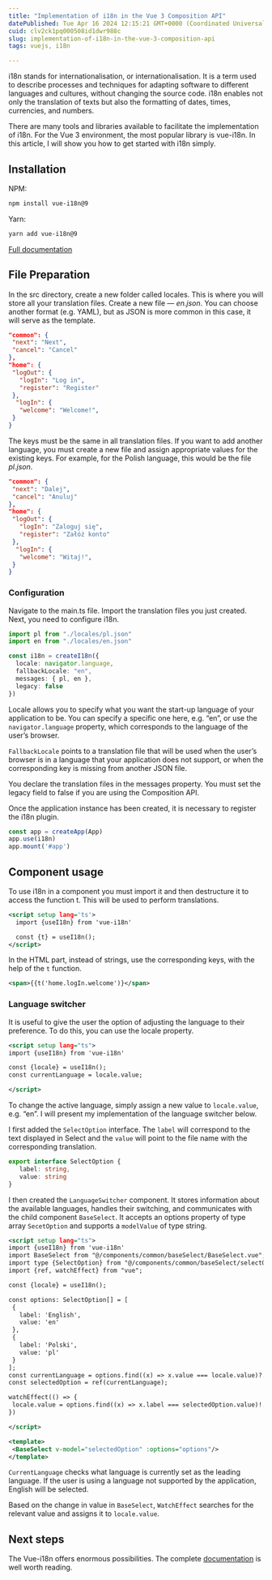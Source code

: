```yaml
---
title: "Implementation of i18n in the Vue 3 Composition API"
datePublished: Tue Apr 16 2024 12:15:21 GMT+0000 (Coordinated Universal Time)
cuid: clv2ck1pq000508id1dwr988c
slug: implementation-of-i18n-in-the-vue-3-composition-api
tags: vuejs, i18n

---
```


i18n stands for internationalisation, or internationalisation. It is a term used to describe processes and techniques for adapting software to different languages and cultures, without changing the source code. i18n enables not only the translation of texts but also the formatting of dates, times, currencies, and numbers.

There are many tools and libraries available to facilitate the implementation of i18n. For the Vue 3 environment, the most popular library is vue-i18n. In this article, I will show you how to get started with i18n simply.

## Installation

NPM:

```bash
npm install vue-i18n@9
```

Yarn:

```bash
yarn add vue-i18n@9
```

[Full documentation](https://vue-i18n.intlify.dev/guide/installation)

## File **Preparation**

In the src directory, create a new folder called locales. This is where you will store all your translation files. Create a new file — *en.json*. You can choose another format (e.g. YAML), but as JSON is more common in this case, it will serve as the template.

```json
"common": {
 "next": "Next",
 "cancel": "Cancel"
},
"home": {
 "logOut": {
   "logIn": "Log in",
   "register": "Register"
 },
  "logIn": {
   "welcome": "Welcome!",
 }
}
```

The keys must be the same in all translation files. If you want to add another language, you must create a new file and assign appropriate values for the existing keys. For example, for the Polish language, this would be the file *pl.json*.

```json
"common": {
 "next": "Dalej",
 "cancel": "Anuluj"
},
"home": {
 "logOut": {
   "logIn": "Zaloguj się",
   "register": "Załóż konto"
 },
  "logIn": {
   "welcome": "Witaj!",
 }
}
```

### Configuration

Navigate to the main.ts file. Import the translation files you just created. Next, you need to configure i18n.

```typescript
import pl from "./locales/pl.json" 
import en from "./locales/en.json" 

const i18n = createI18n({ 
  locale: navigator.language, 
  fallbackLocale: "en", 
  messages: { pl, en }, 
  legacy: false 
})
```

Locale allows you to specify what you want the start-up language of your application to be. You can specify a specific one here, e.g. “en”, or use the `navigator.language` property, which corresponds to the language of the user’s browser.

`FallbackLocale` points to a translation file that will be used when the user’s browser is in a language that your application does not support, or when the corresponding key is missing from another JSON file.

You declare the translation files in the messages property. You must set the legacy field to false if you are using the Composition API.

Once the application instance has been created, it is necessary to register the i18n plugin.

```typescript
const app = createApp(App) 
app.use(i18n) 
app.mount('#app')
```

## Component usage

To use i18n in a component you must import it and then destructure it to access the function t. This will be used to perform translations.

```xml
<script setup lang='ts'>
  import {useI18n} from 'vue-i18n' 

  const {t} = useI18n();
</script>
```

In the HTML part, instead of strings, use the corresponding keys, with the help of the `t` function.

```xml
<span>{{t('home.logIn.welcome')}</span>
```

### Language switcher

It is useful to give the user the option of adjusting the language to their preference. To do this, you can use the locale property.

```xml
<script setup lang="ts">
import {useI18n} from 'vue-i18n'

const {locale} = useI18n();
const currentLanguage = locale.value;

</script>
```

To change the active language, simply assign a new value to `locale.value`, e.g. “en”. I will present my implementation of the language switcher below.

I first added the `SelectOption` interface. The `label` will correspond to the text displayed in Select and the `value` will point to the file name with the corresponding translation.

```typescript
export interface SelectOption {
   label: string,
   value: string
}
```

I then created the `LanguageSwitcher` component. It stores information about the available languages, handles their switching, and communicates with the child component `BaseSelect`. It accepts an options property of type array `SecetOption` and supports a `modelValue` of type string.

```xml
<script setup lang="ts">
import {useI18n} from 'vue-i18n'
import BaseSelect from "@/components/common/baseSelect/BaseSelect.vue";
import type {SelectOption} from "@/components/common/baseSelect/selectOption";
import {ref, watchEffect} from "vue";

const {locale} = useI18n();

const options: SelectOption[] = [
 {
   label: 'English',
   value: 'en'
 },
 {
   label: 'Polski',
   value: 'pl'
 }
];
const currentLanguage = options.find((x) => x.value === locale.value)?.label ?? "English";
const selectedOption = ref(currentLanguage);

watchEffect(() => {
 locale.value = options.find((x) => x.label === selectedOption.value)!.value;
})

</script>

<template>
 <BaseSelect v-model="selectedOption" :options="options"/>
</template>
```

`CurrentLanguage` checks what language is currently set as the leading language. If the user is using a language not supported by the application, English will be selected.

Based on the change in value in `BaseSelect`, `WatchEffect` searches for the relevant value and assigns it to `locale.value`.

## Next steps

The Vue-i18n offers enormous possibilities. The complete [documentation](https://vue-i18n.intlify.dev/guide/essentials/syntax) is well worth reading.